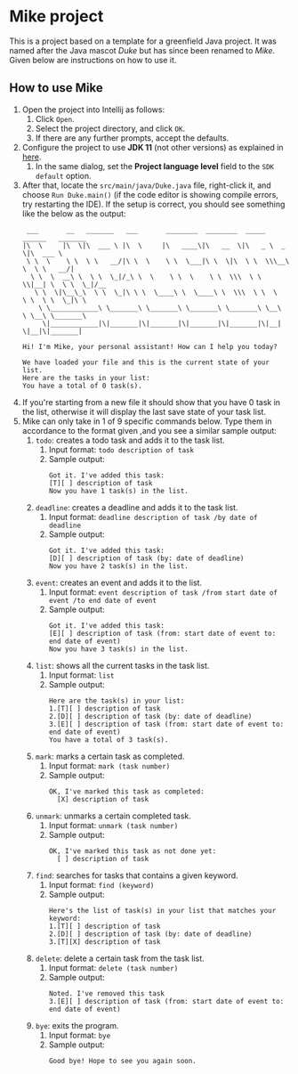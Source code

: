 # Mike project

This is a project based on a template for a greenfield Java project. It was named after the Java mascot _Duke_ but has since been renamed to _Mike_. Given below are instructions on how to use it.

## How to use Mike
1. Open the project into Intellij as follows:
   1. Click `Open`.
   2. Select the project directory, and click `OK`.
   3. If there are any further prompts, accept the defaults.
2. Configure the project to use **JDK 11** (not other versions) as explained in [here](https://www.jetbrains.com/help/idea/sdk.html#set-up-jdk).<br>
   1. In the same dialog, set the **Project language level** field to the `SDK default` option.
3. After that, locate the `src/main/java/Duke.java` file, right-click it, and choose `Run Duke.main()` (if the code editor is showing compile errors, try restarting the IDE). If the setup is correct, you should see something like the below as the output:
   ```
    ___       __   _______   ___       ________  ________  _____ ______   _______ 
   |\  \     |\  \|\  ___ \ |\  \     |\   ____\|\   __  \|\   _ \  _   \|\  ___ \
    \ \  \    \ \  \ \   __/|\ \  \    \ \  \___|\ \  \|\  \ \  \\\__\ \  \ \   __/|
     \ \  \  __\ \  \ \  \_|/_\ \  \    \ \  \    \ \  \\\  \ \  \\|__| \  \ \  \_|/__
      \ \  \|\__\_\  \ \  \_|\ \ \  \____\ \  \____\ \  \\\  \ \  \    \ \  \ \  \_|\ \
       \ \____________\ \_______\ \_______\ \_______\ \_______\ \__\    \ \__\ \_______\
        \|____________|\|_______|\|_______|\|_______|\|_______|\|__|     \|__|\|_______|
   
   Hi! I'm Mike, your personal assistant! How can I help you today?
   
   We have loaded your file and this is the current state of your list.
   Here are the tasks in your list:
   You have a total of 0 task(s).
   ```
4. If you're starting from a new file it should show that you have 0 task in the list, otherwise it will display the last save state of your task list.
5. Mike can only take in 1 of 9 specific commands below. Type them in accordance to the format given ,and you see a similar sample output:
   1. `todo`: creates a todo task and adds it to the task list.
      1. Input format: `todo description of task`
      2. Sample output: 
         ```
         Got it. I've added this task:
         [T][ ] description of task
         Now you have 1 task(s) in the list.
         ```
   2. `deadline`: creates a deadline and adds it to the task list.
      1. Input format: `deadline description of task /by date of deadline`
      2. Sample output:
         ```
         Got it. I've added this task:
         [D][ ] description of task (by: date of deadline)
         Now you have 2 task(s) in the list.
         ```
   3. `event`: creates an event and adds it to the list.
      1. Input format: `event description of task /from start date of event /to end date of event`
      2. Sample output:
         ```
         Got it. I've added this task:
         [E][ ] description of task (from: start date of event to: end date of event)
         Now you have 3 task(s) in the list.
         ```
   4. `list`: shows all the current tasks in the task list.
      1. Input format: `list`
      2. Sample output:
         ```
         Here are the task(s) in your list:
         1.[T][ ] description of task
         2.[D][ ] description of task (by: date of deadline)
         3.[E][ ] description of task (from: start date of event to: end date of event)
         You have a total of 3 task(s).
         ```
   5. `mark`: marks a certain task as completed.
      1. Input format: `mark (task number)`
      2. Sample output:
         ```
         OK, I've marked this task as completed:
           [X] description of task
         ```
   6. `unmark`: unmarks a certain completed task.
      1. Input format: `unmark (task number)`
      2. Sample output:
         ```
         OK, I've marked this task as not done yet:
           [ ] description of task
         ```
   7. `find`: searches for tasks that contains a given keyword.
      1. Input format: `find (keyword)`
      2. Sample output:
         ```
         Here's the list of task(s) in your list that matches your keyword: 
         1.[T][ ] description of task
         2.[D][ ] description of task (by: date of deadline)
         3.[T][X] description of task
         ```
   8. `delete`: delete a certain task from the task list.
      1. Input format: `delete (task number)`
      2. Sample output:
         ```
         Noted. I've removed this task
         3.[E][ ] description of task (from: start date of event to: end date of event)
         ```
   9. `bye`: exits the program.
      1. Input format: `bye`
      2. Sample output:
         ```
         Good bye! Hope to see you again soon.
         ```